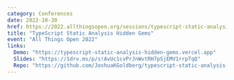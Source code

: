 ```yaml
---
category: Conferences
date: 2022-10-30
href: https://2022.allthingsopen.org/sessions/typescript-static-analysis-hidden-gems
title: "TypeScript Static Analysis Hidden Gems"
event: "All Things Open 2022"
links:
  Demo: "https://typescript-static-analysis-hidden-gems.vercel.app"
  Slides: "https://1drv.ms/p/s!AvUc1cvPrJnWvtRH7pSjEMV1rrpTqQ"
  Repo: "https://github.com/JoshuaKGoldberg/typescript-static-analysis-hidden-gems"
---
```

